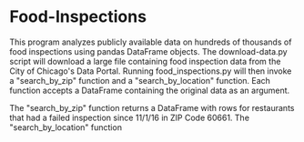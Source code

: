 # Food-Inspections

This program analyzes publicly available data on hundreds of thousands of food inspections using pandas DataFrame objects.
The download-data.py script will download a large file containing food inspection data from the City of Chicago's Data Portal.
Running food_inspections.py will then invoke a "search_by_zip" function and a "search_by_location" function.
Each function accepts a DataFrame containing the original data as an argument.

The "search_by_zip" function returns a DataFrame with rows for restaurants that had a failed inspection since 11/1/16 in ZIP Code 60661.
The "search_by_location" function 





